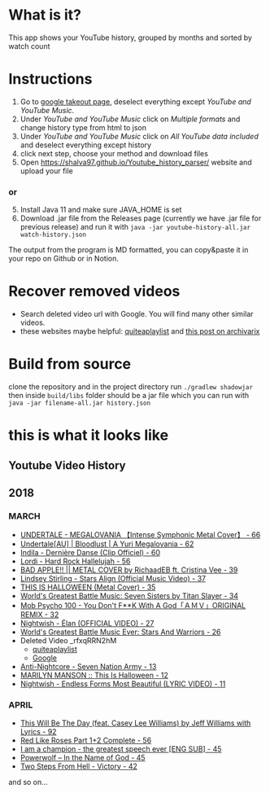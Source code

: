 # What is it?
This app shows your YouTube history, grouped by months and sorted by watch count

# Instructions

1. Go to [google takeout page](https://takeout.google.com/settings/takeout), deselect everything except *YouTube and
   YouTube Music*.
2. Under *YouTube and YouTube Music* click on *Multiple formats* and change history type from html to json
3. Under *YouTube and YouTube Music* click on *All YouTube data included* and deselect everything except history
4. click next step, choose your method and download files
5. Open https://shalva97.github.io/Youtube_history_parser/ website and upload your file

### or

5. Install Java 11 and make sure JAVA_HOME is set
6. Download .jar file from the Releases page (currently we have .jar file for previous release) and run it with `java -jar youtube-history-all.jar watch-history.json`

The output from the program is MD formatted, you can copy&paste it in your repo on Github or in Notion.

# Recover removed videos

- Search deleted video url with Google. You will find many other similar videos.
- these websites maybe helpful: [quiteaplaylist](https://quiteaplaylist.com)
  and [this post on archivarix](https://archivarix.com/en/blog/download-deleted-youtube-videos/)

# Build from source

clone the repository and in the project directory run `./gradlew shadowjar`
then inside `build/libs` folder should be a jar file which you can run
with `java -jar filename-all.jar history.json`

# this is what it looks like
## Youtube Video History

## 2018

### MARCH

- [UNDERTALE - MEGALOVANIA 【Intense Symphonic Metal Cover】 - 66](https://www.youtube.com/watch?v=WJgt6m6njVw)
- [Undertale[AU] | Bloodlust | A Yuri Megalovania - 62](https://www.youtube.com/watch?v=WQ7KACXQjxc)
- [Indila - Dernière Danse (Clip Officiel) - 60](https://www.youtube.com/watch?v=K5KAc5CoCuk)
- [Lordi - Hard Rock Hallelujah - 56](https://www.youtube.com/watch?v=-6Xl9tBWt54)
- [BAD APPLE!! || METAL COVER by RichaadEB ft. Cristina Vee - 39](https://www.youtube.com/watch?v=9Xz4NV0zsbY)
- [Lindsey Stirling - Stars Align (Official Music Video) - 37](https://www.youtube.com/watch?v=55_bV4ORRFM)
- [THIS IS HALLOWEEN (Metal Cover) - 35](https://www.youtube.com/watch?v=w7gadauy4sk)
- [World's Greatest Battle Music: Seven Sisters by Titan Slayer - 34](https://www.youtube.com/watch?v=TSShvQiRblw)
- [Mob Psycho 100 - You Don't F**K With A God「ＡＭＶ」ORIGINAL REMIX - 32](https://www.youtube.com/watch?v=vTAutb-scn0)
- [Nightwish - Élan (OFFICIAL VIDEO) - 27](https://www.youtube.com/watch?v=zPonioDYnoY)
- [World's Greatest Battle Music Ever: Stars And Warriors - 26](https://www.youtube.com/watch?v=SwOcZ3_MLd0)
- Deleted Video _rfxqRRN2hM
  - [quiteaplaylist](https://quiteaplaylist.com/search?url=https://www.youtube.com/watch?v=_rfxqRRN2hM)
  - [Google](https://www.google.com/search?q=https://www.youtube.com/watch?v=_rfxqRRN2hM)
- [Anti-Nightcore - Seven Nation Army - 13](https://www.youtube.com/watch?v=PM7iibrcLEQ)
- [MARILYN MANSON :: This Is Halloween - 12](https://www.youtube.com/watch?v=jU6iP0WLsU8)
- [Nightwish - Endless Forms Most Beautiful (LYRIC VIDEO) - 11](https://www.youtube.com/watch?v=VUb1p8fm7Ag)

### APRIL

- [This Will Be The Day (feat. Casey Lee Williams) by Jeff Williams with Lyrics - 92](https://www.youtube.com/watch?v=Wwohhs3LvRQ)
- [Red Like Roses Part 1+2 Complete - 56](https://www.youtube.com/watch?v=1iSTJYIXYao)
- [I am a champion - the greatest speech ever [ENG SUB] - 45](https://www.youtube.com/watch?v=yX39J_YyKbs)
- [Powerwolf – In the Name of God - 45](https://www.youtube.com/watch?v=mobtxEJHhY4)
- [Two Steps From Hell - Victory - 42](https://www.youtube.com/watch?v=hKRUPYrAQoE)

and so on...